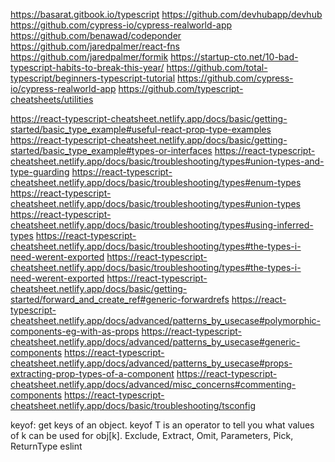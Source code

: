 <!-- examine these and extract useful things for tutorial -->

https://basarat.gitbook.io/typescript
https://github.com/devhubapp/devhub
https://github.com/cypress-io/cypress-realworld-app
https://github.com/benawad/codeponder
https://github.com/jaredpalmer/react-fns
https://github.com/jaredpalmer/formik
https://startup-cto.net/10-bad-typescript-habits-to-break-this-year/
https://github.com/total-typescript/beginners-typescript-tutorial
https://github.com/cypress-io/cypress-realworld-app
https://github.com/typescript-cheatsheets/utilities

<!-- tutorial headlines -->

https://react-typescript-cheatsheet.netlify.app/docs/basic/getting-started/basic_type_example#useful-react-prop-type-examples
https://react-typescript-cheatsheet.netlify.app/docs/basic/getting-started/basic_type_example#types-or-interfaces
https://react-typescript-cheatsheet.netlify.app/docs/basic/troubleshooting/types#union-types-and-type-guarding
https://react-typescript-cheatsheet.netlify.app/docs/basic/troubleshooting/types#enum-types
https://react-typescript-cheatsheet.netlify.app/docs/basic/troubleshooting/types#union-types
https://react-typescript-cheatsheet.netlify.app/docs/basic/troubleshooting/types#using-inferred-types
https://react-typescript-cheatsheet.netlify.app/docs/basic/troubleshooting/types#the-types-i-need-werent-exported
https://react-typescript-cheatsheet.netlify.app/docs/basic/troubleshooting/types#the-types-i-need-werent-exported
https://react-typescript-cheatsheet.netlify.app/docs/basic/getting-started/forward_and_create_ref#generic-forwardrefs
https://react-typescript-cheatsheet.netlify.app/docs/advanced/patterns_by_usecase#polymorphic-components-eg-with-as-props
https://react-typescript-cheatsheet.netlify.app/docs/advanced/patterns_by_usecase#generic-components
https://react-typescript-cheatsheet.netlify.app/docs/advanced/patterns_by_usecase#props-extracting-prop-types-of-a-component
https://react-typescript-cheatsheet.netlify.app/docs/advanced/misc_concerns#commenting-components
https://react-typescript-cheatsheet.netlify.app/docs/basic/troubleshooting/tsconfig

keyof: get keys of an object. keyof T is an operator to tell you what values of k can be used for obj[k].
Exclude, Extract, Omit, Parameters, Pick, ReturnType
eslint

